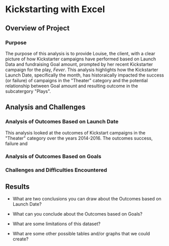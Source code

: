 # Kickstarting with Excel

## Overview of Project

### Purpose
The purpose of this analysis is to provide Louise, the client, with a clear picture of how Kickstarter campaigns have performed based on Launch Data and fundraising Goal amount, prompted by her recent Kickstarter campaign for the play, *Fever*. This analysis highlights how the Kickstarter Launch Date, specifically the month, has historaically impacted the success (or failure) of campaigns in the "Theater" category and the potential relationship between Goal amount and resulting outcome in the subcatergory "Plays". 

## Analysis and Challenges

### Analysis of Outcomes Based on Launch Date
This analysis looked at the outcomes of Kickstart campaigns in the "Theater" category over the years 2014-2016. The outcomes success, failure and 


### Analysis of Outcomes Based on Goals

### Challenges and Difficulties Encountered

## Results

- What are two conclusions you can draw about the Outcomes based on Launch Date?

- What can you conclude about the Outcomes based on Goals?

- What are some limitations of this dataset?

- What are some other possible tables and/or graphs that we could create?
